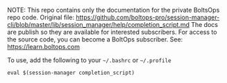 <!-- note marker start -->
NOTE: This repo contains only the documentation for the private BoltsOps repo code.
Original file: https://github.com/boltops-pro/session-manager-cli/blob/master/lib/session_manager/help/completion_script.md
The docs are publish so they are available for interested subscribers.
For access to the source code, you can become a BoltOps subscriber.
See: https://learn.boltops.com

<!-- note marker end -->

To use, add the following to your `~/.bashrc` or `~/.profile`

    eval $(session-manager completion_script)
